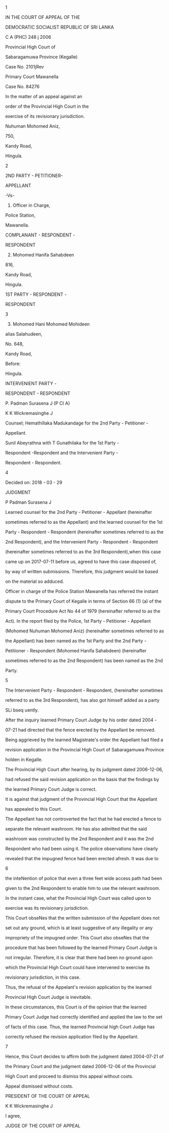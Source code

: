 1

IN THE COURT OF APPEAL OF THE

DEMOCRATIC SOCIALIST REPUBLIC OF SRI LANKA

C A (PHC) 248 j 2006

Provincial High Court of

Sabaragamuwa Province (Kegalle)

Case No. 2101jRev

Primary Court Mawanella

Case No. 84276

In the matter of an appeal against an

order of the Provincial High Court in the

exercise of its revisionary jurisdiction.

Nuhuman Mohomed Aniz,

750,

Kandy Road,

Hingula.

2

2ND PARTY - PETITIONER-

APPELLANT

-Vs-

1. Officer in Charge,

Police Station,

Mawanella.

COMPLANANT - RESPONDENT -

RESPONDENT

2. Mohomed Hanifa Sahabdeen

816,

Kandy Road,

Hingula.

1ST PARTY - RESPONDENT -

RESPONDENT

3

3. Mohomed Hani Mohomed Mohideen

alias Salahudeen,

No. 648,

Kandy Road,

Before:

Hingula.

INTERVENIENT PARTY -

RESPONDENT - RESPONDENT

P. Padman Surasena J (P CI A)

K K Wickremasinghe J

Counsel; Hemathillaka Madukandage for the 2nd Party - Petitioner -

Appellant.

Sunil Abeyrathna with T Gunathilaka for the 1st Party -

Respondent -Respondent and the Intervenient Party -

Respondent - Respondent.

4

Decided on: 2018 - 03 - 29

JUDGMENT

P Padman Surasena J

Learned counsel for the 2nd Party - Petitioner - Appellant (hereinafter

sometimes referred to as the Appellant) and the learned counsel for the 1st

Party - Respondent - Respondent (hereinafter sometimes referred to as the

2nd Respondent), and the Intervenient Party - Respondent - Respondent

(hereinafter sometimes referred to as the 3rd Respondent),when this case

came up on 2017-07-11 before us, agreed to have this case disposed of,

by way of written submissions. Therefore, this judgment would be based

on the material so adduced.

Officer in charge of the Police Station Mawanella has referred the instant

dispute to the Primary Court of Kegalle in terms of Section 66 (1) (a) of the

Primary Court Procedure Act No 44 of 1979 (hereinafter referred to as the

Act). In the report filed by the Police, 1st Party - Petitioner - Appellant

(Mohomed Nuhuman Mohomed Aniz) (hereinafter sometimes referred to as

the Appellant) has been named as the 1st Party and the 2nd Party -

Petitioner - Respondent (Mohomed Hanifa Sahabdeen) (hereinafter

sometimes referred to as the 2nd Respondent) has been named as the 2nd

Party.

5

The Intervenient Party - Respondent - Respondent, (hereinafter sometimes

referred to as the 3rd Respondent), has also got himself added as a party

SLi bseq uently.

After the inquiry learned Primary Court Judge by his order dated 2004 -

07-21 had directed that the fence erected by the Appellant be removed.

Being aggrieved by the learned Magistrate's order the Appellant had filed a

revision application in the Provincial High Court of Sabaragamuwa Province

holden in Kegalle.

The Provincial High Court after hearing, by its judgment dated 2006-12-06,

had refused the said revision application on the basis that the findings by

the learned Primary Court Judge is correct.

It is against that judgment of the Provincial High Court that the Appellant

has appealed to this Court.

The Appellant has not controverted the fact that he had erected a fence to

separate the relevant washroom. He has also admitted that the said

washroom was constructed by the 2nd Respondent and it was the 2nd

Respondent who had been using it. The police observations have clearly

revealed that the impugned fence had been erected afresh. It was due to

6

the inteNention of police that even a three feet wide access path had been

given to the 2nd Respondent to enable him to use the relevant washroom.

In the instant case, what the Provincial High Court was called upon to

exercise was its revisionary jurisdiction.

This Court obseNes that the written submission of the Appellant does not

set out any ground, which is at least suggestive of any illegality or any

impropriety of the impugned order. This Court also obseNes that the

procedure that has been followed by the learned Primary Court Judge is

not irregular. Therefore, it is clear that there had been no ground upon

which the Provincial High Court could have intervened to exercise its

revisionary jurisdiction, in this case.

Thus, the refusal of the Appelant's revision application by the learned

Provincial High Court Judge is inevitable.

In these circumstances, this Court is of the opinion that the learned

Primary Court Judge had correctly identified and applied the law to the set

of facts of this case. Thus, the learned Provincial high Court Judge has

correctly refused the revision application filed by the Appellant.

7

Hence, this Court decides to affirm both the judgment dated 2004-07-21 of

the Primary Court and the judgment dated 2006-12-06 of the Provincial

High Court and proceed to dismiss this appeal without costs.

Appeal dismissed without costs.

PRESIDENT OF THE COURT OF APPEAL

K K Wickremasinghe J

I agree,

JUDGE OF THE COURT OF APPEAL